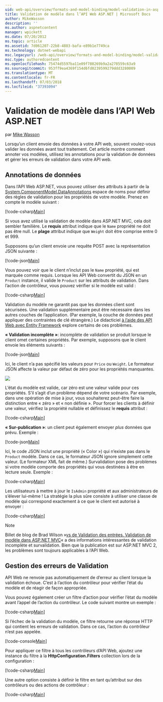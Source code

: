 ```yaml
---
uid: web-api/overview/formats-and-model-binding/model-validation-in-aspnet-web-api
title: Validation de modèle dans l’API Web ASP.NET | Microsoft Docs
author: MikeWasson
description: ''
ms.author: aspnetcontent
manager: wpickett
ms.date: 07/20/2012
ms.topic: article
ms.assetid: 7d061207-22b8-4883-bafa-e89b1e7749ca
ms.technology: dotnet-webapi
msc.legacyurl: /web-api/overview/formats-and-model-binding/model-validation-in-aspnet-web-api
msc.type: authoredcontent
ms.openlocfilehash: 75474d5597ba11e09f788269b9a2a278559c63a9
ms.sourcegitcommit: 953ff9ea4369f154d6fd0239599279ddd3280009
ms.translationtype: MT
ms.contentlocale: fr-FR
ms.lasthandoff: 07/03/2018
ms.locfileid: "37393094"
---
```

<a name="model-validation-in-aspnet-web-api"></a>Validation de modèle dans l’API Web ASP.NET
====================
par [Mike Wasson](https://github.com/MikeWasson)

Lorsqu’un client envoie des données à votre API web, souvent voulez-vous valider les données avant tout traitement. Cet article montre comment annoter vos modèles, utilisez les annotations pour la validation de données et gérer les erreurs de validation dans votre API web.

## <a name="data-annotations"></a>Annotations de données

Dans l’API Web ASP.NET, vous pouvez utiliser des attributs à partir de la [System.ComponentModel.DataAnnotations](/dotnet/api/system.componentmodel.dataannotations) espace de noms pour définir des règles de validation pour les propriétés de votre modèle. Prenez en compte le modèle suivant :

[!code-csharp[Main](model-validation-in-aspnet-web-api/samples/sample1.cs)]

Si vous avez utilisé la validation de modèle dans ASP.NET MVC, cela doit sembler familière. Le **requis** attribut indique que le `Name` propriété ne doit pas être null. Le **plage** attribut indique que `Weight` doit être comprise entre 0 et 999.

Supposons qu’un client envoie une requête POST avec la représentation JSON suivante :

[!code-json[Main](model-validation-in-aspnet-web-api/samples/sample2.json)]

Vous pouvez voir que le client n’inclut pas le `Name` propriété, qui est marquée comme requis. Lorsque les API Web convertit du JSON en un `Product` instance, il valide le `Product` sur les attributs de validation. Dans l’action de contrôleur, vous pouvez vérifier si le modèle est valid :

[!code-csharp[Main](model-validation-in-aspnet-web-api/samples/sample3.cs)]

Validation du modèle ne garantit pas que les données client sont sécurisées. Une validation supplémentaire peut être nécessaire dans les autres couches de l’application. (Par exemple, la couche de données peut appliquer des contraintes de clé étrangère.) Le didacticiel [à l’aide des API Web avec Entity Framework](../data/using-web-api-with-entity-framework/part-1.md) explore certains de ces problèmes.

**« Validation incomplète »**: incomplète de validation se produit lorsque le client omet certaines propriétés. Par exemple, supposons que le client envoie les éléments suivants :

[!code-json[Main](model-validation-in-aspnet-web-api/samples/sample4.json)]

Ici, le client n’a pas spécifié les valeurs pour `Price` ou `Weight`. Le formateur JSON affecte la valeur par défaut de zéro pour les propriétés manquantes.

![](model-validation-in-aspnet-web-api/_static/image1.png)

L’état du modèle est valide, car zéro est une valeur valide pour ces propriétés. S’il s’agit d’un problème dépend de votre scénario. Par exemple, dans une opération de mise à jour, vous souhaiterez peut-être faire la distinction entre « zéro » et « non définie ». Pour forcer les clients à définir une valeur, vérifiez la propriété nullable et définissez le **requis** attribut :

[!code-csharp[Main](model-validation-in-aspnet-web-api/samples/sample5.cs?highlight=1-2)]

**« Sur-publication »**: un client peut également envoyer *plus* données que prévu. Exemple :

[!code-json[Main](model-validation-in-aspnet-web-api/samples/sample6.json)]

Ici, le code JSON inclut une propriété (« Color ») qui n’existe pas dans le `Product` modèle. Dans ce cas, le formateur JSON ignore simplement cette valeur. (Le formateur XML fait de même.) Survalidation pose des problèmes si votre modèle comporte des propriétés qui vous destinées à être en lecture seule. Exemple :

[!code-csharp[Main](model-validation-in-aspnet-web-api/samples/sample7.cs)]

Les utilisateurs à mettre à jour le `IsAdmin` propriété et aux administrateurs de s’élever lui-même ! La stratégie la plus sûre consiste à utiliser une classe de modèle qui correspond exactement à ce que le client est autorisé à envoyer :

[!code-csharp[Main](model-validation-in-aspnet-web-api/samples/sample8.cs)]

> [!NOTE]
> Billet de blog de Brad Wilson »[vs de Validation des entrées. Validation de modèle dans ASP.NET MVC](http://bradwilson.typepad.com/blog/2010/01/input-validation-vs-model-validation-in-aspnet-mvc.html)« a des informations intéressantes de validation incomplète et survalidation. Bien que la publication est sur ASP.NET MVC 2, les problèmes sont toujours applicables à l’API Web.


## <a name="handling-validation-errors"></a>Gestion des erreurs de Validation

API Web ne renvoie pas automatiquement de d’erreur au client lorsque la validation échoue. C’est à l’action du contrôleur pour vérifier l’état du modèle et de réagir de façon appropriée.

Vous pouvez également créer un filtre d’action pour vérifier l’état du modèle avant l’appel de l’action du contrôleur. Le code suivant montre un exemple :

[!code-csharp[Main](model-validation-in-aspnet-web-api/samples/sample9.cs)]

Si l’échec de la validation du modèle, ce filtre retourne une réponse HTTP qui contient les erreurs de validation. Dans ce cas, l’action du contrôleur n’est pas appelée.

[!code-console[Main](model-validation-in-aspnet-web-api/samples/sample10.cmd)]

Pour appliquer ce filtre à tous les contrôleurs d’API Web, ajoutez une instance du filtre à la **HttpConfiguration.Filters** collection lors de la configuration :

[!code-csharp[Main](model-validation-in-aspnet-web-api/samples/sample11.cs)]

Une autre option consiste à définir le filtre en tant qu’attribut sur des contrôleurs ou des actions de contrôleur :

[!code-csharp[Main](model-validation-in-aspnet-web-api/samples/sample12.cs)]

